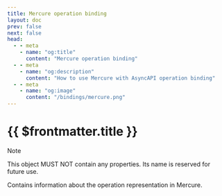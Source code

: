```yaml
---
title: Mercure operation binding
layout: doc
prev: false
next: false
head:
  - - meta
    - name: "og:title"
      content: "Mercure operation binding"
  - - meta
    - name: "og:description"
      content: "How to use Mercure with AsyncAPI operation binding"
  - - meta
    - name: "og:image"
      content: "/bindings/mercure.png"
---
```


# {{ $frontmatter.title }}

> [!NOTE]
> This object MUST NOT contain any properties. Its name is reserved for future use.

Contains information about the operation representation in Mercure.